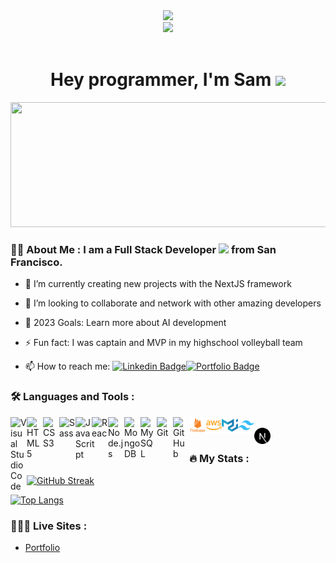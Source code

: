 <div id="header" align="center">
  <img src="https://media2.giphy.com/media/MC6eSuC3yypCU/giphy.gif?cid=ecf05e47hyoqqwcayymyyjmmtmauza87sqs1qwf3wd5i2o8g&rid=giphy.gif&ct=g" width="100"/>
  <div id="badges">
    <a href='https://www.linkedin.com/in/samdubyoo'>
      <img src='https://img.shields.io/badge/LinkedIn-blue?logo=linkedin&logoColor=white&style=for-the-badge'/>
    <a/>
  </div>
  <img src="https://komarev.com/ghpvc/?username=requiem-of-zero&style=flat-square&color=blue" alt=""/>
  <h1>
    Hey programmer, I'm Sam 
    <img src="https://media.giphy.com/media/hvRJCLFzcasrR4ia7z/giphy.gif" width="30px"/>
  </h1>
</div>

<div align="center">
  <img src="https://media3.giphy.com/media/10zxDv7Hv5RF9C/giphy.gif?cid=ecf05e47e8nhi1burets5ni8haqhrigm76h2n5nd1ptbzapt&rid=giphy.gif&ct=g" width="600" height="200"/>
</div>

### :man_technologist: About Me : I am a Full Stack Developer <img src="https://media.giphy.com/media/WUlplcMpOCEmTGBtBW/giphy.gif" width="30"> from San Francisco.

- 🌱 I’m currently creating new projects with the NextJS framework

- 👯 I’m looking to collaborate and network with other amazing developers

- 🥅 2023 Goals: Learn more about AI development

- ⚡ Fun fact: I was captain and MVP in my highschool volleyball team

- :mailbox: How to reach me: [![Linkedin Badge](https://img.shields.io/badge/-LinkedIn-blue?style=flat&logo=Linkedin&logoColor=white)](https://www.linkedin.com/in/samdubyoo)[![Portfolio Badge](https://img.shields.io/badge/-Portfolio-lightgrey?style=flat)](https://samuelwong.xyz/)

### :hammer_and_wrench: Languages and Tools :
<img align="left" alt="Visual Studio Code" width="26px" src="https://cdn.jsdelivr.net/gh/devicons/devicon/icons/vscode/vscode-original.svg" />&nbsp;
<img align="left" alt="HTML5" width="26px" src="https://cdn.jsdelivr.net/gh/devicons/devicon/icons/html5/html5-original.svg" />&nbsp;
<img align="left" alt="CSS3" width="26px" src="https://cdn.jsdelivr.net/gh/devicons/devicon/icons/css3/css3-original.svg" />&nbsp;
<img align="left" alt="Sass" width="26px" src="https://cdn.jsdelivr.net/gh/devicons/devicon/icons/sass/sass-original.svg" />&nbsp;
<img align="left" alt="JavaScript" width="26px" src="https://cdn.jsdelivr.net/gh/devicons/devicon/icons/javascript/javascript-original.svg" />&nbsp;
<img align="left" alt="React" width="26px" src="https://cdn.jsdelivr.net/gh/devicons/devicon/icons/react/react-original.svg" />&nbsp;
<img align="left" alt="Node.js" width="26px" src="https://cdn.jsdelivr.net/gh/devicons/devicon/icons/nodejs/nodejs-original.svg" />&nbsp;
<img align="left" alt="MongoDB" width="26px" src="https://cdn.jsdelivr.net/gh/devicons/devicon/icons/mongodb/mongodb-original.svg" />&nbsp;
<img align="left" alt="MySQL" width="26px" src="https://cdn.jsdelivr.net/gh/devicons/devicon/icons/mysql/mysql-original.svg" />&nbsp;
<img align="left" alt="Git" width="26px" src="https://cdn.jsdelivr.net/gh/devicons/devicon/icons/git/git-original.svg" />&nbsp;
<img align="left" alt="GitHub" width="26px" src="https://user-images.githubusercontent.com/3369400/139447912-e0f43f33-6d9f-45f8-be46-2df5bbc91289.png" />&nbsp;
<img align="left" src="https://github.com/devicons/devicon/blob/master/icons/firebase/firebase-plain-wordmark.svg" title="Firebase" alt="Firebase" width="26px"/>&nbsp;
<img align="left" src="https://github.com/devicons/devicon/blob/master/icons/amazonwebservices/amazonwebservices-plain-wordmark.svg" title="AWS" alt="AWS" width="26px"/>&nbsp;
<img align="left" src="https://github.com/devicons/devicon/blob/master/icons/materialui/materialui-original.svg" title="Material UI" alt="Material UI" width="26px"/>&nbsp;
<img align="left" src="https://github.com/devicons/devicon/blob/master/icons/tailwindcss/tailwindcss-plain.svg" title="Tailwind" alt="Tailwind" width="26px"/>&nbsp;
<img align="left" src="https://github.com/devicons/devicon/blob/master/icons/nextjs/nextjs-original.svg" title="NextJS" alt="NextJS" width="26px"/>&nbsp;

### :fire: My Stats :
[![GitHub Streak](http://github-readme-streak-stats.herokuapp.com?user=requiem-of-zero&theme=dark&border_radius=5&date_format=M%20j%5B%2C%20Y%5D)](https://git.io/streak-stats)

[![Top Langs](https://github-readme-stats.vercel.app/api/top-langs/?username=requiem-of-zero)](https://github.com/anuraghazra/github-readme-stats)

### 👨🏻‍💻 Live Sites :
- [Portfolio](https://samuelwong.xyz)



<!--
**Requiem-of-Zero/Requiem-of-Zero** is a ✨ _special_ ✨ repository because its `README.md` (this file) appears on your GitHub profile.

Here are some ideas to get you started:

- 🔭 I’m currently working on ...
- 🌱 I’m currently learning ...
- 👯 I’m looking to collaborate on ...
- 🤔 I’m looking for help with ...
- 💬 Ask me about ...
- 📫 How to reach me: ...
- 😄 Pronouns: ...
- ⚡ Fun fact: ...
-->
